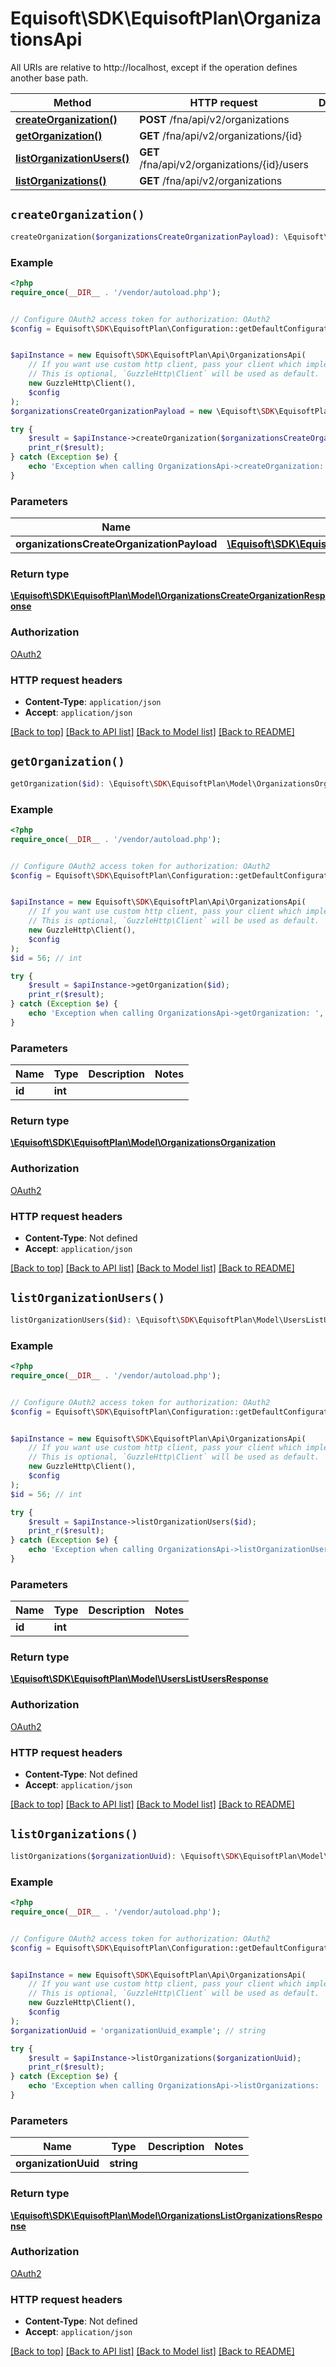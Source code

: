 # Equisoft\SDK\EquisoftPlan\OrganizationsApi

All URIs are relative to http://localhost, except if the operation defines another base path.

| Method | HTTP request | Description |
| ------------- | ------------- | ------------- |
| [**createOrganization()**](OrganizationsApi.md#createOrganization) | **POST** /fna/api/v2/organizations |  |
| [**getOrganization()**](OrganizationsApi.md#getOrganization) | **GET** /fna/api/v2/organizations/{id} |  |
| [**listOrganizationUsers()**](OrganizationsApi.md#listOrganizationUsers) | **GET** /fna/api/v2/organizations/{id}/users |  |
| [**listOrganizations()**](OrganizationsApi.md#listOrganizations) | **GET** /fna/api/v2/organizations |  |


## `createOrganization()`

```php
createOrganization($organizationsCreateOrganizationPayload): \Equisoft\SDK\EquisoftPlan\Model\OrganizationsCreateOrganizationResponse
```



### Example

```php
<?php
require_once(__DIR__ . '/vendor/autoload.php');


// Configure OAuth2 access token for authorization: OAuth2
$config = Equisoft\SDK\EquisoftPlan\Configuration::getDefaultConfiguration()->setAccessToken('YOUR_ACCESS_TOKEN');


$apiInstance = new Equisoft\SDK\EquisoftPlan\Api\OrganizationsApi(
    // If you want use custom http client, pass your client which implements `GuzzleHttp\ClientInterface`.
    // This is optional, `GuzzleHttp\Client` will be used as default.
    new GuzzleHttp\Client(),
    $config
);
$organizationsCreateOrganizationPayload = new \Equisoft\SDK\EquisoftPlan\Model\OrganizationsCreateOrganizationPayload(); // \Equisoft\SDK\EquisoftPlan\Model\OrganizationsCreateOrganizationPayload

try {
    $result = $apiInstance->createOrganization($organizationsCreateOrganizationPayload);
    print_r($result);
} catch (Exception $e) {
    echo 'Exception when calling OrganizationsApi->createOrganization: ', $e->getMessage(), PHP_EOL;
}
```

### Parameters

| Name | Type | Description  | Notes |
| ------------- | ------------- | ------------- | ------------- |
| **organizationsCreateOrganizationPayload** | [**\Equisoft\SDK\EquisoftPlan\Model\OrganizationsCreateOrganizationPayload**](../Model/OrganizationsCreateOrganizationPayload.md)|  | |

### Return type

[**\Equisoft\SDK\EquisoftPlan\Model\OrganizationsCreateOrganizationResponse**](../Model/OrganizationsCreateOrganizationResponse.md)

### Authorization

[OAuth2](../../README.md#OAuth2)

### HTTP request headers

- **Content-Type**: `application/json`
- **Accept**: `application/json`

[[Back to top]](#) [[Back to API list]](../../README.md#endpoints)
[[Back to Model list]](../../README.md#models)
[[Back to README]](../../README.md)

## `getOrganization()`

```php
getOrganization($id): \Equisoft\SDK\EquisoftPlan\Model\OrganizationsOrganization
```



### Example

```php
<?php
require_once(__DIR__ . '/vendor/autoload.php');


// Configure OAuth2 access token for authorization: OAuth2
$config = Equisoft\SDK\EquisoftPlan\Configuration::getDefaultConfiguration()->setAccessToken('YOUR_ACCESS_TOKEN');


$apiInstance = new Equisoft\SDK\EquisoftPlan\Api\OrganizationsApi(
    // If you want use custom http client, pass your client which implements `GuzzleHttp\ClientInterface`.
    // This is optional, `GuzzleHttp\Client` will be used as default.
    new GuzzleHttp\Client(),
    $config
);
$id = 56; // int

try {
    $result = $apiInstance->getOrganization($id);
    print_r($result);
} catch (Exception $e) {
    echo 'Exception when calling OrganizationsApi->getOrganization: ', $e->getMessage(), PHP_EOL;
}
```

### Parameters

| Name | Type | Description  | Notes |
| ------------- | ------------- | ------------- | ------------- |
| **id** | **int**|  | |

### Return type

[**\Equisoft\SDK\EquisoftPlan\Model\OrganizationsOrganization**](../Model/OrganizationsOrganization.md)

### Authorization

[OAuth2](../../README.md#OAuth2)

### HTTP request headers

- **Content-Type**: Not defined
- **Accept**: `application/json`

[[Back to top]](#) [[Back to API list]](../../README.md#endpoints)
[[Back to Model list]](../../README.md#models)
[[Back to README]](../../README.md)

## `listOrganizationUsers()`

```php
listOrganizationUsers($id): \Equisoft\SDK\EquisoftPlan\Model\UsersListUsersResponse
```



### Example

```php
<?php
require_once(__DIR__ . '/vendor/autoload.php');


// Configure OAuth2 access token for authorization: OAuth2
$config = Equisoft\SDK\EquisoftPlan\Configuration::getDefaultConfiguration()->setAccessToken('YOUR_ACCESS_TOKEN');


$apiInstance = new Equisoft\SDK\EquisoftPlan\Api\OrganizationsApi(
    // If you want use custom http client, pass your client which implements `GuzzleHttp\ClientInterface`.
    // This is optional, `GuzzleHttp\Client` will be used as default.
    new GuzzleHttp\Client(),
    $config
);
$id = 56; // int

try {
    $result = $apiInstance->listOrganizationUsers($id);
    print_r($result);
} catch (Exception $e) {
    echo 'Exception when calling OrganizationsApi->listOrganizationUsers: ', $e->getMessage(), PHP_EOL;
}
```

### Parameters

| Name | Type | Description  | Notes |
| ------------- | ------------- | ------------- | ------------- |
| **id** | **int**|  | |

### Return type

[**\Equisoft\SDK\EquisoftPlan\Model\UsersListUsersResponse**](../Model/UsersListUsersResponse.md)

### Authorization

[OAuth2](../../README.md#OAuth2)

### HTTP request headers

- **Content-Type**: Not defined
- **Accept**: `application/json`

[[Back to top]](#) [[Back to API list]](../../README.md#endpoints)
[[Back to Model list]](../../README.md#models)
[[Back to README]](../../README.md)

## `listOrganizations()`

```php
listOrganizations($organizationUuid): \Equisoft\SDK\EquisoftPlan\Model\OrganizationsListOrganizationsResponse
```



### Example

```php
<?php
require_once(__DIR__ . '/vendor/autoload.php');


// Configure OAuth2 access token for authorization: OAuth2
$config = Equisoft\SDK\EquisoftPlan\Configuration::getDefaultConfiguration()->setAccessToken('YOUR_ACCESS_TOKEN');


$apiInstance = new Equisoft\SDK\EquisoftPlan\Api\OrganizationsApi(
    // If you want use custom http client, pass your client which implements `GuzzleHttp\ClientInterface`.
    // This is optional, `GuzzleHttp\Client` will be used as default.
    new GuzzleHttp\Client(),
    $config
);
$organizationUuid = 'organizationUuid_example'; // string

try {
    $result = $apiInstance->listOrganizations($organizationUuid);
    print_r($result);
} catch (Exception $e) {
    echo 'Exception when calling OrganizationsApi->listOrganizations: ', $e->getMessage(), PHP_EOL;
}
```

### Parameters

| Name | Type | Description  | Notes |
| ------------- | ------------- | ------------- | ------------- |
| **organizationUuid** | **string**|  | |

### Return type

[**\Equisoft\SDK\EquisoftPlan\Model\OrganizationsListOrganizationsResponse**](../Model/OrganizationsListOrganizationsResponse.md)

### Authorization

[OAuth2](../../README.md#OAuth2)

### HTTP request headers

- **Content-Type**: Not defined
- **Accept**: `application/json`

[[Back to top]](#) [[Back to API list]](../../README.md#endpoints)
[[Back to Model list]](../../README.md#models)
[[Back to README]](../../README.md)
